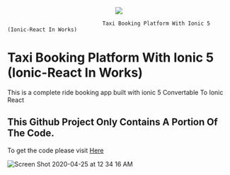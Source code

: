 

<p align="center">
  <img width="auto" height="auto" src="https://user-images.githubusercontent.com/7928001/82766267-86b91600-9e15-11ea-8bff-7427235d2aa6.jpg">
</p>


 


                                  Taxi Booking Platform With Ionic 5 (Ionic-React In Works)
                                  
                                  
                                  
                                  
                                  
                                  
                                  
                                  

# Taxi Booking Platform With Ionic 5 (Ionic-React In Works)

This is a complete ride booking app built with ionic 5 Convertable To Ionic React

## This Github Project Only Contains A Portion Of The Code.

To get the code please visit [Here](http://www.dropwizard.io/1.0.2/docs/)





![Screen Shot 2020-04-25 at 12 34 16 AM](https://user-images.githubusercontent.com/7928001/82706069-cabee600-9c70-11ea-9d3f-87d3cf325c63.png)
